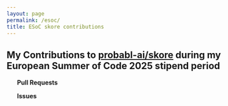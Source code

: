 ```yaml
---
layout: page
permalink: /esoc/
title: ESoC skore contributions
---
```


<h2>My Contributions to <a href="https://github.com/probabl-ai/skore" target="_blank">probabl-ai/skore</a> during my European Summer of Code 2025 stipend period</h2>
<ul id="prs"><strong>Pull Requests</strong></ul>
<ul id="issues"><strong>Issues</strong></ul>

<script>
const user = 'divakaivan';
const repo = 'probabl-ai/skore';

async function fetchPRs() {
  const url = `https://api.github.com/search/issues?q=repo:${repo}+is:pr+author:${user}`;
  const res = await fetch(url);
  const data = await res.json();
  const container = document.getElementById('prs');

  for (const pr of data.items) {
    const prNumber = pr.number;

    // Fetch full PR details to check merged status
    const prDetailsRes = await fetch(`https://api.github.com/repos/${repo}/pulls/${pr.number}`);
    const prDetails = await prDetailsRes.json();

    const isOpen = prDetails.state === 'open';
    const isMerged = prDetails.merged_at !== null;

    if (isOpen || isMerged) {
      const li = document.createElement('li');
      const status = isOpen ? '🟢 Open' : '🟣 Merged';
      li.innerHTML = `<a href="${pr.html_url}" target="_blank">${pr.title}</a> <small>(${status})</small>`;
      container.appendChild(li);
    }
  }
}

async function fetchIssues() {
  const url = `https://api.github.com/search/issues?q=repo:${repo}+is:issue+author:${user}`;
  const res = await fetch(url);
  const data = await res.json();
  const container = document.getElementById('issues');
  data.items.forEach(issue => {
    const li = document.createElement('li');
    li.innerHTML = `<a href="${issue.html_url}" target="_blank">${issue.title}</a>`;
    container.appendChild(li);
  });
}

fetchPRs();
fetchIssues();
</script>
